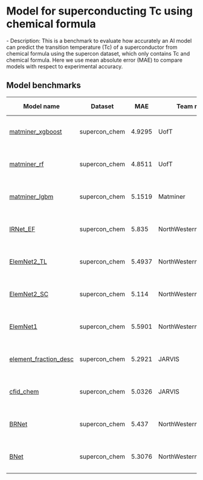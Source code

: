 # Model for superconducting Tc using chemical formula
<!--benchmark_description--> - Description: This is a benchmark to evaluate how accurately an AI model can predict the transition temperature (Tc) of a superconductor from chemical formula using the supercon dataset, which only contains Tc and chemical formula. Here we use mean absolute error (MAE) to compare models with respect to experimental accuracy.  


<h2>Model benchmarks</h2>

<table style="width:100%" id="j_table">
 <thead>
  <tr>
    <th>Model name</th>
 <th>Dataset</th>
  <!-- <th>Method</th>-->
    <th>MAE</th>
    <th>Team name</th>
    <th>Dataset size</th>
    <th>Date submitted</th>
    <th>Notes</th>
  </tr>
 </thead>
<!--table_content--><tr><td><a href="https://github.com/usnistgov/jarvis_leaderboard/tree/main/jarvis_leaderboard/contributions/matminer_xgboost" target="_blank">matminer_xgboost</a></td><td>supercon_chem</td><td>4.9295</td><td>UofT</td><td>16414</td><td>05-22-2023</td><td><a href="https://github.com/usnistgov/jarvis_leaderboard/tree/main/jarvis_leaderboard/contributions/matminer_xgboost/AI-SinglePropertyPrediction-Tc-supercon_chem-test-mae.csv.zip" target="_blank">CSV</a>, <a href="https://github.com/usnistgov/jarvis_leaderboard/tree/main/jarvis_leaderboard/benchmarks/AI/SinglePropertyPrediction/supercon_chem_Tc.json.zip" target="_blank">JSON</a>, <a href="https://github.com/usnistgov/jarvis_leaderboard/tree/main/jarvis_leaderboard/contributions/matminer_xgboost/run.sh " target="_blank">run.sh</a>, <a href="https://github.com/usnistgov/jarvis_leaderboard/tree/main/jarvis_leaderboard/contributions/matminer_xgboost/metadata.json " target="_blank">Info</a></td></tr><!--table_content--><tr><td><a href="https://github.com/usnistgov/jarvis_leaderboard/tree/main/jarvis_leaderboard/contributions/matminer_rf" target="_blank">matminer_rf</a></td><td>supercon_chem</td><td>4.8511</td><td>UofT</td><td>16414</td><td>05-22-2023</td><td><a href="https://github.com/usnistgov/jarvis_leaderboard/tree/main/jarvis_leaderboard/contributions/matminer_rf/AI-SinglePropertyPrediction-Tc-supercon_chem-test-mae.csv.zip" target="_blank">CSV</a>, <a href="https://github.com/usnistgov/jarvis_leaderboard/tree/main/jarvis_leaderboard/benchmarks/AI/SinglePropertyPrediction/supercon_chem_Tc.json.zip" target="_blank">JSON</a>, <a href="https://github.com/usnistgov/jarvis_leaderboard/tree/main/jarvis_leaderboard/contributions/matminer_rf/run.sh " target="_blank">run.sh</a>, <a href="https://github.com/usnistgov/jarvis_leaderboard/tree/main/jarvis_leaderboard/contributions/matminer_rf/metadata.json " target="_blank">Info</a></td></tr><!--table_content--><tr><td><a href="https://github.com/usnistgov/jarvis_leaderboard/tree/main/jarvis_leaderboard/contributions/matminer_lgbm" target="_blank">matminer_lgbm</a></td><td>supercon_chem</td><td>5.1519</td><td>Matminer</td><td>16414</td><td>01-14-2023</td><td><a href="https://github.com/usnistgov/jarvis_leaderboard/tree/main/jarvis_leaderboard/contributions/matminer_lgbm/AI-SinglePropertyPrediction-Tc-supercon_chem-test-mae.csv.zip" target="_blank">CSV</a>, <a href="https://github.com/usnistgov/jarvis_leaderboard/tree/main/jarvis_leaderboard/benchmarks/AI/SinglePropertyPrediction/supercon_chem_Tc.json.zip" target="_blank">JSON</a>, <a href="https://github.com/usnistgov/jarvis_leaderboard/tree/main/jarvis_leaderboard/contributions/matminer_lgbm/run.sh " target="_blank">run.sh</a>, <a href="https://github.com/usnistgov/jarvis_leaderboard/tree/main/jarvis_leaderboard/contributions/matminer_lgbm/metadata.json " target="_blank">Info</a></td></tr><!--table_content--><tr><td><a href="https://github.com/usnistgov/jarvis_leaderboard/tree/main/jarvis_leaderboard/contributions/IRNet_EF" target="_blank">IRNet_EF</a></td><td>supercon_chem</td><td>5.835</td><td>NorthWestern_University</td><td>16414</td><td>01-14-2023</td><td><a href="https://github.com/usnistgov/jarvis_leaderboard/tree/main/jarvis_leaderboard/contributions/IRNet_EF/AI-SinglePropertyPrediction-Tc-supercon_chem-test-mae.csv.zip" target="_blank">CSV</a>, <a href="https://github.com/usnistgov/jarvis_leaderboard/tree/main/jarvis_leaderboard/benchmarks/AI/SinglePropertyPrediction/supercon_chem_Tc.json.zip" target="_blank">JSON</a>, <a href="https://github.com/usnistgov/jarvis_leaderboard/tree/main/jarvis_leaderboard/contributions/IRNet_EF/run.sh " target="_blank">run.sh</a>, <a href="https://github.com/usnistgov/jarvis_leaderboard/tree/main/jarvis_leaderboard/contributions/IRNet_EF/metadata.json " target="_blank">Info</a></td></tr><!--table_content--><tr><td><a href="https://github.com/usnistgov/jarvis_leaderboard/tree/main/jarvis_leaderboard/contributions/ElemNet2_TL" target="_blank">ElemNet2_TL</a></td><td>supercon_chem</td><td>5.4937</td><td>NorthWestern_University</td><td>16414</td><td>01-14-2023</td><td><a href="https://github.com/usnistgov/jarvis_leaderboard/tree/main/jarvis_leaderboard/contributions/ElemNet2_TL/AI-SinglePropertyPrediction-Tc-supercon_chem-test-mae.csv.zip" target="_blank">CSV</a>, <a href="https://github.com/usnistgov/jarvis_leaderboard/tree/main/jarvis_leaderboard/benchmarks/AI/SinglePropertyPrediction/supercon_chem_Tc.json.zip" target="_blank">JSON</a>, <a href="https://github.com/usnistgov/jarvis_leaderboard/tree/main/jarvis_leaderboard/contributions/ElemNet2_TL/run.sh " target="_blank">run.sh</a>, <a href="https://github.com/usnistgov/jarvis_leaderboard/tree/main/jarvis_leaderboard/contributions/ElemNet2_TL/metadata.json " target="_blank">Info</a></td></tr><!--table_content--><tr><td><a href="https://github.com/usnistgov/jarvis_leaderboard/tree/main/jarvis_leaderboard/contributions/ElemNet2_SC" target="_blank">ElemNet2_SC</a></td><td>supercon_chem</td><td>5.114</td><td>NorthWestern_University</td><td>16414</td><td>01-14-2023</td><td><a href="https://github.com/usnistgov/jarvis_leaderboard/tree/main/jarvis_leaderboard/contributions/ElemNet2_SC/AI-SinglePropertyPrediction-Tc-supercon_chem-test-mae.csv.zip" target="_blank">CSV</a>, <a href="https://github.com/usnistgov/jarvis_leaderboard/tree/main/jarvis_leaderboard/benchmarks/AI/SinglePropertyPrediction/supercon_chem_Tc.json.zip" target="_blank">JSON</a>, <a href="https://github.com/usnistgov/jarvis_leaderboard/tree/main/jarvis_leaderboard/contributions/ElemNet2_SC/run.sh " target="_blank">run.sh</a>, <a href="https://github.com/usnistgov/jarvis_leaderboard/tree/main/jarvis_leaderboard/contributions/ElemNet2_SC/metadata.json " target="_blank">Info</a></td></tr><!--table_content--><tr><td><a href="https://github.com/usnistgov/jarvis_leaderboard/tree/main/jarvis_leaderboard/contributions/ElemNet1" target="_blank">ElemNet1</a></td><td>supercon_chem</td><td>5.5901</td><td>NorthWestern_University</td><td>16414</td><td>01-14-2023</td><td><a href="https://github.com/usnistgov/jarvis_leaderboard/tree/main/jarvis_leaderboard/contributions/ElemNet1/AI-SinglePropertyPrediction-Tc-supercon_chem-test-mae.csv.zip" target="_blank">CSV</a>, <a href="https://github.com/usnistgov/jarvis_leaderboard/tree/main/jarvis_leaderboard/benchmarks/AI/SinglePropertyPrediction/supercon_chem_Tc.json.zip" target="_blank">JSON</a>, <a href="https://github.com/usnistgov/jarvis_leaderboard/tree/main/jarvis_leaderboard/contributions/ElemNet1/run.sh " target="_blank">run.sh</a>, <a href="https://github.com/usnistgov/jarvis_leaderboard/tree/main/jarvis_leaderboard/contributions/ElemNet1/metadata.json " target="_blank">Info</a></td></tr><!--table_content--><tr><td><a href="https://github.com/usnistgov/jarvis_leaderboard/tree/main/jarvis_leaderboard/contributions/element_fraction_desc" target="_blank">element_fraction_desc</a></td><td>supercon_chem</td><td>5.2921</td><td>JARVIS</td><td>16414</td><td>01-14-2023</td><td><a href="https://github.com/usnistgov/jarvis_leaderboard/tree/main/jarvis_leaderboard/contributions/element_fraction_desc/AI-SinglePropertyPrediction-Tc-supercon_chem-test-mae.csv.zip" target="_blank">CSV</a>, <a href="https://github.com/usnistgov/jarvis_leaderboard/tree/main/jarvis_leaderboard/benchmarks/AI/SinglePropertyPrediction/supercon_chem_Tc.json.zip" target="_blank">JSON</a>, <a href="https://github.com/usnistgov/jarvis_leaderboard/tree/main/jarvis_leaderboard/contributions/element_fraction_desc/run.sh " target="_blank">run.sh</a>, <a href="https://github.com/usnistgov/jarvis_leaderboard/tree/main/jarvis_leaderboard/contributions/element_fraction_desc/metadata.json " target="_blank">Info</a></td></tr><!--table_content--><tr><td><a href="https://github.com/usnistgov/jarvis_leaderboard/tree/main/jarvis_leaderboard/contributions/cfid_chem" target="_blank">cfid_chem</a></td><td>supercon_chem</td><td>5.0326</td><td>JARVIS</td><td>16414</td><td>01-14-2023</td><td><a href="https://github.com/usnistgov/jarvis_leaderboard/tree/main/jarvis_leaderboard/contributions/cfid_chem/AI-SinglePropertyPrediction-Tc-supercon_chem-test-mae.csv.zip" target="_blank">CSV</a>, <a href="https://github.com/usnistgov/jarvis_leaderboard/tree/main/jarvis_leaderboard/benchmarks/AI/SinglePropertyPrediction/supercon_chem_Tc.json.zip" target="_blank">JSON</a>, <a href="https://github.com/usnistgov/jarvis_leaderboard/tree/main/jarvis_leaderboard/contributions/cfid_chem/run.sh " target="_blank">run.sh</a>, <a href="https://github.com/usnistgov/jarvis_leaderboard/tree/main/jarvis_leaderboard/contributions/cfid_chem/metadata.json " target="_blank">Info</a></td></tr><!--table_content--><tr><td><a href="https://github.com/usnistgov/jarvis_leaderboard/tree/main/jarvis_leaderboard/contributions/BRNet" target="_blank">BRNet</a></td><td>supercon_chem</td><td>5.437</td><td>NorthWestern_University</td><td>16414</td><td>01-14-2023</td><td><a href="https://github.com/usnistgov/jarvis_leaderboard/tree/main/jarvis_leaderboard/contributions/BRNet/AI-SinglePropertyPrediction-Tc-supercon_chem-test-mae.csv.zip" target="_blank">CSV</a>, <a href="https://github.com/usnistgov/jarvis_leaderboard/tree/main/jarvis_leaderboard/benchmarks/AI/SinglePropertyPrediction/supercon_chem_Tc.json.zip" target="_blank">JSON</a>, <a href="https://github.com/usnistgov/jarvis_leaderboard/tree/main/jarvis_leaderboard/contributions/BRNet/run.sh " target="_blank">run.sh</a>, <a href="https://github.com/usnistgov/jarvis_leaderboard/tree/main/jarvis_leaderboard/contributions/BRNet/metadata.json " target="_blank">Info</a></td></tr><!--table_content--><tr><td><a href="https://github.com/usnistgov/jarvis_leaderboard/tree/main/jarvis_leaderboard/contributions/BNet" target="_blank">BNet</a></td><td>supercon_chem</td><td>5.3076</td><td>NorthWestern_University</td><td>16414</td><td>01-14-2023</td><td><a href="https://github.com/usnistgov/jarvis_leaderboard/tree/main/jarvis_leaderboard/contributions/BNet/AI-SinglePropertyPrediction-Tc-supercon_chem-test-mae.csv.zip" target="_blank">CSV</a>, <a href="https://github.com/usnistgov/jarvis_leaderboard/tree/main/jarvis_leaderboard/benchmarks/AI/SinglePropertyPrediction/supercon_chem_Tc.json.zip" target="_blank">JSON</a>, <a href="https://github.com/usnistgov/jarvis_leaderboard/tree/main/jarvis_leaderboard/contributions/BNet/run.sh " target="_blank">run.sh</a>, <a href="https://github.com/usnistgov/jarvis_leaderboard/tree/main/jarvis_leaderboard/contributions/BNet/metadata.json " target="_blank">Info</a></td></tr><!--table_content-->
</table>